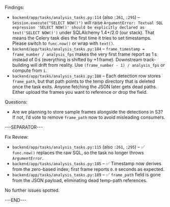 Findings:
- `backend/app/tasks/analysis_tasks.py:114` (also `:261`, `:295`) – `Session.execute("SELECT NOW()")` will raise `ArgumentError: Textual SQL expression 'SELECT NOW()' should be explicitly declared as text('SELECT NOW()')` under SQLAlchemy 1.4+/2.0 (our stack). That means the Celery task dies the first time it tries to set timestamps. Please switch to `func.now()` or wrap with `text()`.
- `backend/app/tasks/analysis_tasks.py:184` – `frame_timestamp = frame_number / analysis_fps` makes the very first frame report as 1 s instead of 0 s (everything is shifted by +1 frame). Downstream track-building will drift from reality. Use `(frame_number - 1) / analysis_fps` or compute from `i`.
- `backend/app/tasks/analysis_tasks.py:188` – Each detection row stores `frame_path`, but that path points to the temp directory that is deleted once the task exits. Anyone fetching the JSON later gets dead paths. Either upload the frames you want to reference or drop the field.

Questions:
- Are we planning to store sample frames alongside the detections in S3? If not, I’d vote to remove `frame_path` now to avoid misleading consumers.

---SEPARATOR---

Fix Review:
- `backend/app/tasks/analysis_tasks.py:115` (also `:261`, `:295`) – ✅ `func.now()` replaces the raw SQL, so the task no longer throws `ArgumentError`.
- `backend/app/tasks/analysis_tasks.py:185` – ✅ Timestamp now derives from the zero-based index; first frame reports `0.0` seconds as expected.
- `backend/app/tasks/analysis_tasks.py:189` – ✅ `frame_path` field is gone from the JSON payload, eliminating dead temp-path references.

No further issues spotted.

---END---